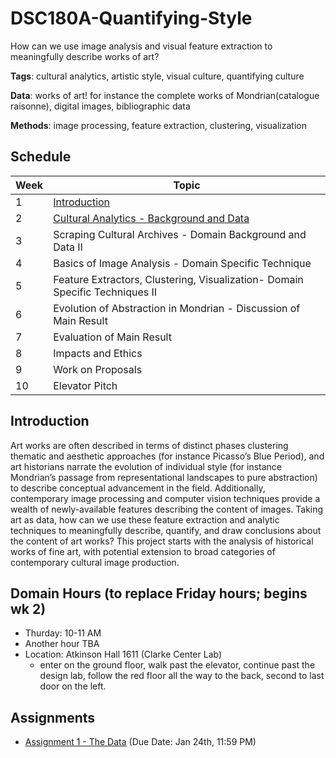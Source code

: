 # DSC180A-Quantifying-Style

How can we use image analysis and visual feature extraction to meaningfully describe works of art?

__Tags__: cultural analytics, artistic style, visual culture, quantifying culture

__Data__: works of art! for instance the complete works of Mondrian(catalogue raisonne), digital images, bibliographic data

__Methods__: image processing, feature extraction, clustering, visualization

## Schedule

|Week|Topic|
|--|--|
|1|[Introduction](01-Introduction.md)|
|2|[Cultural Analytics - Background and Data](02-Cultural_Analytics.md)|
|3|Scraping Cultural Archives - Domain Background and Data II|
|4|Basics of Image Analysis - Domain Specific Technique|
|5|Feature Extractors, Clustering, Visualization- Domain Specific Techniques II|
|6|Evolution of Abstraction in Mondrian - Discussion of Main Result|
|7|Evaluation of Main Result|
|8|Impacts and Ethics|
|9|Work on Proposals|
|10|Elevator Pitch|

## Introduction

Art works are often described in terms of distinct phases clustering 
thematic and aesthetic approaches (for instance Picasso’s Blue Period), 
and art historians narrate the evolution of individual style (for 
instance Mondrian’s passage from representational landscapes to pure 
abstraction) to describe conceptual advancement in the field. 
Additionally, contemporary image processing and computer vision 
techniques provide a wealth of newly-available features describing
the content of images. Taking art as data, how can we use these 
feature extraction and analytic techniques to meaningfully describe,
quantify, and draw conclusions about the content of art works? 
This project starts with the analysis of historical works of fine 
art, with potential extension to broad categories of contemporary 
cultural image production. 

## Domain Hours (to replace Friday hours; begins wk 2)
* Thurday: 10-11 AM
* Another hour TBA
* Location: Atkinson Hall 1611 (Clarke Center Lab)
  * enter on the ground floor, walk past the elevator, continue 
    past the design lab, follow the red floor all the way to the
    back, second to last door on the left.

## Assignments
* [Assignment 1 - The Data](assignment-1.md)  (Due Date: Jan 24th, 11:59 PM)

